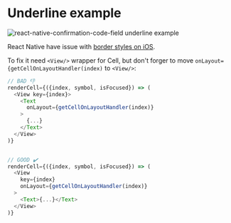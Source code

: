 # Underline example

![react-native-confirmation-code-field underline example](https://media.giphy.com/media/XEazF64IwELNV8wZge/giphy.gif)

React Native have issue with [border styles on iOS](https://github.com/facebook/react-native/issues/23537).

To fix it need `<View/>` wrapper for Cell, but don't forger to move `onLayout={getCellOnLayoutHandler(index)` to `<View/>`:

```js
// BAD 👎
renderCell={({index, symbol, isFocused}) => (
  <View key={index}>
    <Text
      onLayout={getCellOnLayoutHandler(index)}
    >
      {...}
    </Text>
  </View>
)}


// GOOD ✔️
renderCell={({index, symbol, isFocused}) => (
  <View
    key={index}
    onLayout={getCellOnLayoutHandler(index)}
  >
    <Text>{...}</Text>
  </View>
)}
```
